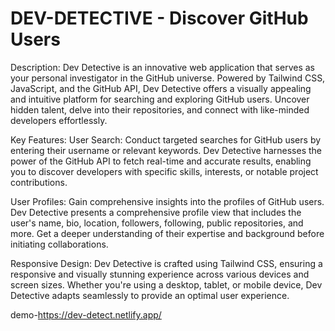 # DEV-DETECTIVE - Discover GitHub Users

Description:
Dev Detective is an innovative web application that serves as your personal investigator in the GitHub universe. Powered by Tailwind CSS, JavaScript, and the GitHub API, Dev Detective offers a visually appealing and intuitive platform for searching and exploring GitHub users. Uncover hidden talent, delve into their repositories, and connect with like-minded developers effortlessly.

Key Features:
User Search: Conduct targeted searches for GitHub users by entering their username or relevant keywords. Dev Detective harnesses the power of the GitHub API to fetch real-time and accurate results, enabling you to discover developers with specific skills, interests, or notable project contributions.

User Profiles: Gain comprehensive insights into the profiles of GitHub users. Dev Detective presents a comprehensive profile view that includes the user's name, bio, location, followers, following, public repositories, and more. Get a deeper understanding of their expertise and background before initiating collaborations.

Responsive Design: Dev Detective is crafted using Tailwind CSS, ensuring a responsive and visually stunning experience across various devices and screen sizes. Whether you're using a desktop, tablet, or mobile device, Dev Detective adapts seamlessly to provide an optimal user experience.

demo-https://dev-detect.netlify.app/
